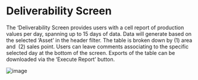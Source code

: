 # **Deliverability Screen**
The ‘Deliverability Screen provides users with a cell report of production values per day, spanning up to 15 days of data. Data will generate based on the selected ‘Asset’ in the header filter. The table is broken down by (1) area and  (2) sales point. Users can leave comments associating to the specific selected day at the bottom of the screen. Exports of the table can be downloaded via the ‘Execute Report’ button.

![image](https://github.com/user-attachments/assets/e42dcb0d-57c6-4260-ba55-fb4d54d73cc7)
